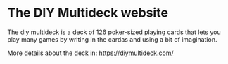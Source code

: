 # The DIY Multideck website

The diy multideck is a deck of 126 poker-sized playing cards that lets you play many games by writing in the cardas and using a bit of imagination.

More details about the deck in: https://diymultideck.com/
